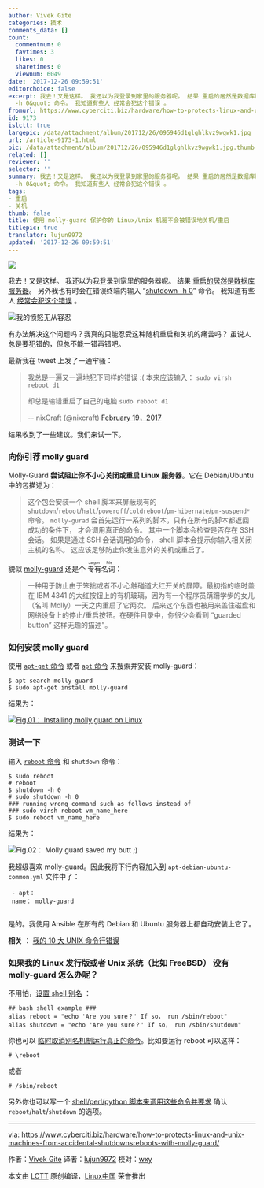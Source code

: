 ```yaml
---
author: Vivek Gite
categories: 技术
comments_data: []
count:
  commentnum: 0
  favtimes: 3
  likes: 0
  sharetimes: 0
  viewnum: 6049
date: '2017-12-26 09:59:51'
editorchoice: false
excerpt: 我去！又是这样。 我还以为我登录到家里的服务器呢。 结果 重启的居然是数据库服务器。 另外我也有时会在错误终端内输入 &quot;shutdown
  -h 0&quot; 命令。 我知道有些人 经常会犯这个错误 。
fromurl: https://www.cyberciti.biz/hardware/how-to-protects-linux-and-unix-machines-from-accidental-shutdownsreboots-with-molly-guard/
id: 9173
islctt: true
largepic: /data/attachment/album/201712/26/095946d1glghlkvz9wgwk1.jpg
url: /article-9173-1.html
pic: /data/attachment/album/201712/26/095946d1glghlkvz9wgwk1.jpg.thumb.jpg
related: []
reviewer: ''
selector: ''
summary: 我去！又是这样。 我还以为我登录到家里的服务器呢。 结果 重启的居然是数据库服务器。 另外我也有时会在错误终端内输入 &quot;shutdown
  -h 0&quot; 命令。 我知道有些人 经常会犯这个错误 。
tags:
- 重启
- 关机
thumb: false
title: 使用 molly-guard 保护你的 Linux/Unix 机器不会被错误地关机/重启
titlepic: true
translator: lujun9972
updated: '2017-12-26 09:59:51'
---
```


![](/data/attachment/album/201712/26/095946d1glghlkvz9wgwk1.jpg)


我去！又是这样。 我还以为我登录到家里的服务器呢。 结果 [重启的居然是数据库服务器](https://www.cyberciti.biz/faq/howto-reboot-linux/)。 另外我也有时会在错误终端内输入 “[shutdown -h 0](https://www.cyberciti.biz/faq/shutdown-linux-server/)” 命令。 我知道有些人 [经常会犯这个错误](https://www.cyberciti.biz/tips/my-10-unix-command-line-mistakes.html "My 10 UNIX Command Line Mistakes") 。


![我的愤怒无从容忍](/data/attachment/album/201712/26/095954dfssjjnsyy6b66ib.gif)


有办法解决这个问题吗？我真的只能忍受这种随机重启和关机的痛苦吗？ 虽说人总是要犯错的，但总不能一错再错吧。


最新我在 tweet 上发了一通牢骚：



> 
> 我总是一遍又一遍地犯下同样的错误 :( 本来应该输入： `sudo virsh reboot d1`
> 
> 
> 却总是输错重启了自己的电脑 `sudo reboot d1`
> 
> 
> -- nixCraft (@nixcraft) [February 19，2017](https://twitter.com/nixcraft/status/833320792880320513)
> 
> 
> 


结果收到了一些建议。我们来试一下。


### 向你引荐 molly guard


Molly-Guard **尝试阻止你不小心关闭或重启 Linux 服务器**。它在 Debian/Ubuntu 中的包描述为：



> 
> 这个包会安装一个 shell 脚本来屏蔽现有的 `shutdown`/`reboot`/`halt`/`poweroff`/`coldreboot`/`pm-hibernate`/`pm-suspend*` 命令。 `molly-gurad` 会首先运行一系列的脚本，只有在所有的脚本都返回成功的条件下， 才会调用真正的命令。 其中一个脚本会检查是否存在 SSH 会话。 如果是通过 SSH 会话调用的命令， shell 脚本会提示你输入相关闭主机的名称。 这应该足够防止你发生意外的关机或重启了。
> 
> 
> 


貌似 [molly-guard](http://catb.org/%7Eesr/jargon/html/M/molly-guard.html) 还是个<ruby> 专有名词 <rt>  Jargon File </rt></ruby>：



> 
> 一种用于防止由于笨拙或者不小心触碰道大红开关的屏障。最初指的临时盖在 IBM 4341 的大红按钮上的有机玻璃，因为有一个程序员蹒跚学步的女儿（名叫 Molly）一天之内重启了它两次。 后来这个东西也被用来盖住磁盘和网络设备上的停止/重启按钮。在硬件目录中，你很少会看到 “guarded button” 这样无趣的描述"。
> 
> 
> 


### 如何安装 molly guard


使用 [`apt-get` 命令](//www.cyberciti.biz/tips/linux-debian-package-management-cheat-sheet.html "See Linux/Unix apt-get command examples for more info") 或者 [`apt` 命令](//www.cyberciti.biz/faq/ubuntu-lts-debian-linux-apt-command-examples/ "See Linux/Unix apt command examples for more info") 来搜索并安装 molly-guard：



```
$ apt search molly-guard
$ sudo apt-get install molly-guard

```

结果为：


[![Fig.01： Installing molly guard on Linux](/data/attachment/album/201712/26/095956a733kb27xqk72jjb.jpg)](https://www.cyberciti.biz/hardware/how-to-protects-linux-and-unix-machines-from-accidental-shutdownsreboots-with-molly-guard/attachment/install-molly-guard-on-linux/)


### 测试一下


输入 [`reboot` 命令](https://www.cyberciti.biz/faq/linux-reboot-command/ "See Linux/Unix reboot command examples for more info")  和 `shutdown` 命令：



```
$ sudo reboot
# reboot
$ shutdown -h 0
# sudo shutdown -h 0
### running wrong command such as follows instead of
### sudo virsh reboot vm_name_here
$ sudo reboot vm_name_here

```

结果为：


![Fig.02： Molly guard saved my butt ;\)](/data/attachment/album/201712/26/095956px7zhbqxyswwwhdr.jpg)


我超级喜欢 molly-guard。因此我将下行内容加入到 `apt-debian-ubuntu-common.yml` 文件中了：



```
 - apt：
 name： molly-guard


```

是的。我使用 Ansible 在所有的 Debian 和 Ubuntu 服务器上都自动安装上它了。


**相关** ： [我的 10 大 UNIX 命令行错误](https://www.cyberciti.biz/tips/my-10-unix-command-line-mistakes.html)


### 如果我的 Linux 发行版或者 Unix 系统（比如 FreeBSD） 没有 molly-guard 怎么办呢？


不用怕，[设置 shell 别名](https://www.cyberciti.biz/tips/bash-aliases-mac-centos-linux-unix.html) ：



```
## bash shell example ###
alias reboot = "echo 'Are you sure？' If so， run /sbin/reboot"
alias shutdown = "echo 'Are you sure？' If so， run /sbin/shutdown"

```

你也可以 [临时取消别名机制运行真正的命令](https://www.cyberciti.biz/faq/bash-shell-temporarily-disable-an-alias/)。比如要运行 reboot 可以这样：



```
# \reboot

```

或者



```
# /sbin/reboot

```

另外你也可以写一个 [shell/perl/python 脚本来调用这些命令并要求](https://github.com/kjetilho/clumsy_protect) 确认 `reboot`/`halt`/`shutdown` 的选项。




---


via: <https://www.cyberciti.biz/hardware/how-to-protects-linux-and-unix-machines-from-accidental-shutdownsreboots-with-molly-guard/>


作者：[Vivek Gite](https://www.cyberciti.biz) 译者：[lujun9972](https://github.com/lujun9972) 校对：[wxy](https://github.com/wxy)


本文由 [LCTT](https://github.com/LCTT/TranslateProject) 原创编译，[Linux中国](https://linux.cn/) 荣誉推出
